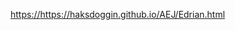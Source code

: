 [https://](https://haksdoggin.github.io/AEJ/Edrian.html)https://haksdoggin.github.io/AEJ/Edrian.html
